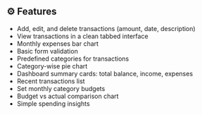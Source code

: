 ## ⚙️ Features

- Add, edit, and delete transactions (amount, date, description)
- View transactions in a clean tabbed interface
- Monthly expenses bar chart
- Basic form validation
- Predefined categories for transactions
- Category-wise pie chart
- Dashboard summary cards: total balance, income, expenses
- Recent transactions list
- Set monthly category budgets
- Budget vs actual comparison chart
- Simple spending insights